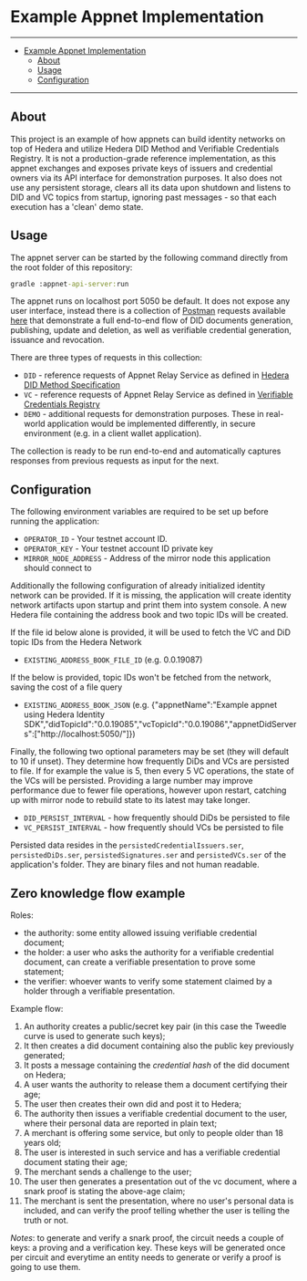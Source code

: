 # Example Appnet Implementation

---
- [Example Appnet Implementation](#example-appnet-implementation)
  - [About](#about)
  - [Usage](#usage)
  - [Configuration](#configuration)

---

## About

This project is an example of how appnets can build identity networks on top of Hedera and utilize Hedera DID Method and Verifiable Credentials Registry. It is not a production-grade reference implementation, as this appnet exchanges and exposes private keys of issuers and credential owners via its API interface for demonstration purposes. It also does not use any persistent storage, clears all its data upon shutdown and listens to DID and VC topics from startup, ignoring past messages - so that each execution has a 'clean' demo state.

## Usage

The appnet server can be started by the following command directly from the root folder of this repository:

```cmd
gradle :appnet-api-server:run
```

The appnet runs on localhost port 5050 be default. It does not expose any user interface, instead there is a collection of [Postman][postman] requests available [here](/examples/appnet-api-server/postman-example-requests/e2e-flow.postman_collection) that demonstrate a full end-to-end flow of DID documents generation, publishing, update and deletion, as well as verifiable credential generation, issuance and revocation.

There are three types of requests in this collection:

- `DID` - reference requests of Appnet Relay Service as defined in [Hedera DID Method Specification][did-method-spec]
- `VC` - reference requests of Appnet Relay Service as defined in [Verifiable Credentials Registry](/docs/vc-specification.md)
- `DEMO` - additional requests for demonstration purposes. These in real-world application would be implemented differently, in secure environment (e.g. in a client wallet application).

The collection is ready to be run end-to-end and automatically captures responses from previous requests as input for the next.

## Configuration

The following environment variables are required to be set up before running the application:

- `OPERATOR_ID` - Your testnet account ID.
- `OPERATOR_KEY` - Your testnet account ID private key
- `MIRROR_NODE_ADDRESS` - Address of the mirror node this application should connect to


Additionally the following configuration of already initialized identity network can be provided.
If it is missing, the application will create identity network artifacts upon startup and print them into system console. A new Hedera file containing the address book and two topic IDs will be created.

If the file id below alone is provided, it will be used to fetch the VC and DiD topic IDs from the Hedera Network
- `EXISTING_ADDRESS_BOOK_FILE_ID` (e.g. 0.0.19087)

If the below is provided, topic IDs won't be fetched from the network, saving the cost of a file query
- `EXISTING_ADDRESS_BOOK_JSON` (e.g. {"appnetName":"Example appnet using Hedera Identity SDK","didTopicId":"0.0.19085","vcTopicId":"0.0.19086","appnetDidServers":["http://localhost:5050/"]})

Finally, the following two optional parameters may be set (they will default to 10 if unset). They determine how frequently DiDs and VCs are persisted to file. If for example the value is 5, then every 5 VC operations, the state of the VCs will be persisted.
Providing a large number may improve performance due to fewer file operations, however upon restart, catching up with mirror node to rebuild state to its latest may take longer.

- `DID_PERSIST_INTERVAL` - how frequently should DiDs be persisted to file
- `VC_PERSIST_INTERVAL` - how frequently should VCs be persisted to file

Persisted data resides in the `persistedCredentialIssuers.ser`, `persistedDiDs.ser`, `persistedSignatures.ser` and `persistedVCs.ser` of the application's folder. They are binary files and not human readable.

## Zero knowledge flow example
Roles:
- the authority: some entity allowed issuing verifiable credential document;
- the holder: a user who asks the authority for a verifiable credential document, can create a verifiable presentation
to prove some statement;
- the verifier: whoever wants to verify some statement claimed by a holder through a verifiable presentation.

Example flow:
1. An authority creates a public/secret key pair (in this case the Tweedle curve is used to generate such keys);
2. It then creates a did document containing also the public key previously generated;
3. It posts a message containing the _credential hash_ of the did document on Hedera;
4. A user wants the authority to release them a document certifying their age;
5. The user then creates their own did and post it to Hedera;
6. The authority then issues a verifiable credential document to the user, where their personal data are reported in plain text;
7. A merchant is offering some service, but only to people older than 18 years old;
8. The user is interested in such service and has a verifiable credential document stating their age;
9. The merchant sends a challenge to the user;
10. The user then generates a presentation out of the vc document, where a snark proof is stating the above-age claim;
11. The merchant is sent the presentation, where no user's personal data is included, and can verify the proof telling whether the user is telling the truth or not.

_Notes_: to generate and verify a snark proof, the circuit needs a couple of keys: a proving and a verification key. 
These keys will be generated once per circuit and everytime an entity needs to generate or verify a proof is going to use
them. 

[did-method-spec]: https://github.com/hashgraph/did-method
[postman]: https://www.postman.com/
